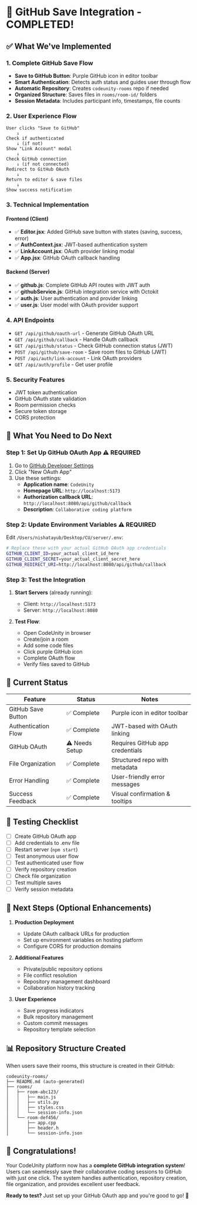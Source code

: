 # 🎉 GitHub Save Integration - COMPLETED!

## ✅ What We've Implemented

### **1. Complete GitHub Save Flow**
- **Save to GitHub Button**: Purple GitHub icon in editor toolbar
- **Smart Authentication**: Detects auth status and guides user through flow
- **Automatic Repository**: Creates `codeunity-rooms` repo if needed
- **Organized Structure**: Saves files in `rooms/room-id/` folders
- **Session Metadata**: Includes participant info, timestamps, file counts

### **2. User Experience Flow**
```
User clicks "Save to GitHub" 
    ↓
Check if authenticated
    ↓ (if not)
Show "Link Account" modal
    ↓
Check GitHub connection
    ↓ (if not connected)
Redirect to GitHub OAuth
    ↓
Return to editor & save files
    ↓
Show success notification
```

### **3. Technical Implementation**

#### **Frontend (Client)**
- ✅ **Editor.jsx**: Added GitHub save button with states (saving, success, error)
- ✅ **AuthContext.jsx**: JWT-based authentication system
- ✅ **LinkAccount.jsx**: OAuth provider linking modal
- ✅ **App.jsx**: GitHub OAuth callback handling

#### **Backend (Server)**
- ✅ **github.js**: Complete GitHub API routes with JWT auth
- ✅ **githubService.js**: GitHub integration service with Octokit
- ✅ **auth.js**: User authentication and provider linking
- ✅ **user.js**: User model with OAuth provider support

### **4. API Endpoints**
- `GET /api/github/oauth-url` - Generate GitHub OAuth URL
- `GET /api/github/callback` - Handle OAuth callback  
- `GET /api/github/status` - Check GitHub connection status (JWT)
- `POST /api/github/save-room` - Save room files to GitHub (JWT)
- `POST /api/auth/link-account` - Link OAuth providers
- `GET /api/auth/profile` - Get user profile

### **5. Security Features**
- JWT token authentication
- GitHub OAuth state validation
- Room permission checks
- Secure token storage
- CORS protection

## 🚧 What You Need to Do Next

### **Step 1: Set Up GitHub OAuth App** ⚠️ **REQUIRED**
1. Go to [GitHub Developer Settings](https://github.com/settings/developers)
2. Click "New OAuth App"
3. Use these settings:
   - **Application name**: `CodeUnity`
   - **Homepage URL**: `http://localhost:5173`
   - **Authorization callback URL**: `http://localhost:8080/api/github/callback`
   - **Description**: `Collaborative coding platform`

### **Step 2: Update Environment Variables** ⚠️ **REQUIRED**
Edit `/Users/nishatayub/Desktop/CU/server/.env`:
```bash
# Replace these with your actual GitHub OAuth app credentials
GITHUB_CLIENT_ID=your_actual_client_id_here
GITHUB_CLIENT_SECRET=your_actual_client_secret_here
GITHUB_REDIRECT_URI=http://localhost:8080/api/github/callback
```

### **Step 3: Test the Integration**
1. **Start Servers** (already running):
   - Client: `http://localhost:5173`
   - Server: `http://localhost:8080`

2. **Test Flow**:
   - Open CodeUnity in browser
   - Create/join a room
   - Add some code files
   - Click purple GitHub icon
   - Complete OAuth flow
   - Verify files saved to GitHub

## 🎯 Current Status

| Feature | Status | Notes |
|---------|--------|-------|
| GitHub Save Button | ✅ Complete | Purple icon in editor toolbar |
| Authentication Flow | ✅ Complete | JWT-based with OAuth linking |
| GitHub OAuth | ⚠️ Needs Setup | Requires GitHub app credentials |
| File Organization | ✅ Complete | Structured repo with metadata |
| Error Handling | ✅ Complete | User-friendly error messages |
| Success Feedback | ✅ Complete | Visual confirmation & tooltips |

## 🔄 Testing Checklist

- [ ] Create GitHub OAuth app
- [ ] Add credentials to .env file  
- [ ] Restart server (`npm start`)
- [ ] Test anonymous user flow
- [ ] Test authenticated user flow
- [ ] Verify repository creation
- [ ] Check file organization
- [ ] Test multiple saves
- [ ] Verify session metadata

## 🚀 Next Steps (Optional Enhancements)

1. **Production Deployment**
   - Update OAuth callback URLs for production
   - Set up environment variables on hosting platform
   - Configure CORS for production domains

2. **Additional Features**
   - Private/public repository options
   - File conflict resolution
   - Repository management dashboard
   - Collaboration history tracking

3. **User Experience**
   - Save progress indicators
   - Bulk repository management
   - Custom commit messages
   - Repository template selection

## 📊 Repository Structure Created

When users save their rooms, this structure is created in their GitHub:

```
codeunity-rooms/
├── README.md (auto-generated)
├── rooms/
│   ├── room-abc123/
│   │   ├── main.js
│   │   ├── utils.py
│   │   ├── styles.css
│   │   └── session-info.json
│   └── room-def456/
│       ├── app.cpp
│       ├── header.h
│       └── session-info.json
```

## 🎉 Congratulations!

Your CodeUnity platform now has a **complete GitHub integration system**! Users can seamlessly save their collaborative coding sessions to GitHub with just one click. The system handles authentication, repository creation, file organization, and provides excellent user feedback.

**Ready to test?** Just set up your GitHub OAuth app and you're good to go! 🚀
